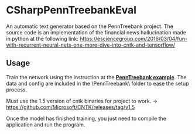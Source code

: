 # CSharpPennTreebankEval

An automatic text generator based on the PennTreebank project. 
The source code is an implementation of the financial news hallucination made in python at the following link: https://esciencegroup.com/2016/03/04/fun-with-recurrent-neural-nets-one-more-dive-into-cntk-and-tensorflow/

## Usage

Train the network using the instruction at the **[PennTreebank example](PennTreebank)**.
The data and config are included in the \PennTreebank\ folder to ease the setup process.

Must use the 1.5 version of cntk binaries for project to work. -> https://github.com/Microsoft/CNTK/releases/tag/v1.5

Once the model has finished training, you just need to compile the application and run the program.